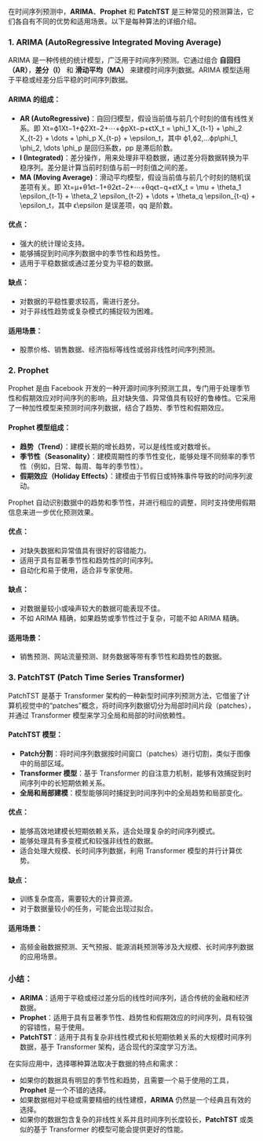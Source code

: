 在时间序列预测中，**ARIMA**、**Prophet** 和 **PatchTST** 是三种常见的预测算法，它们各自有不同的优势和适用场景。以下是每种算法的详细介绍。

### 1. **ARIMA (AutoRegressive Integrated Moving Average)**

ARIMA 是一种传统的统计模型，广泛用于时间序列预测。它通过组合 **自回归（AR）**，**差分（I）** 和 **滑动平均（MA）** 来建模时间序列数据。ARIMA 模型适用于平稳或经差分后平稳的时间序列数据。

#### ARIMA 的组成：

-   **AR (AutoRegressive)**：自回归模型，假设当前值与前几个时刻的值有线性关系。即 Xt=ϕ1Xt−1+ϕ2Xt−2+⋯+ϕpXt−p+ϵtX_t = \phi_1 X_{t-1} + \phi_2 X_{t-2} + \dots + \phi_p X_{t-p} + \epsilon_t，其中 ϕ1,ϕ2,…ϕp\phi_1, \phi_2, \dots \phi_p 是回归系数，pp 是滞后阶数。
-   **I (Integrated)**：差分操作，用来处理非平稳数据，通过差分将数据转换为平稳序列。差分是计算当前时刻值与前一时刻值之间的差。
-   **MA (Moving Average)**：滑动平均模型，假设当前值与前几个时刻的随机误差项有关。即 Xt=μ+θ1ϵt−1+θ2ϵt−2+⋯+θqϵt−q+ϵtX_t = \mu + \theta_1 \epsilon_{t-1} + \theta_2 \epsilon_{t-2} + \dots + \theta_q \epsilon_{t-q} + \epsilon_t，其中 ϵ\epsilon 是误差项，qq 是阶数。

#### 优点：

-   强大的统计理论支持。
-   能够捕捉到时间序列数据中的季节性和趋势性。
-   适用于平稳数据或通过差分变为平稳的数据。

#### 缺点：

-   对数据的平稳性要求较高，需进行差分。
-   对于非线性趋势或复杂模式的捕捉较为困难。

#### 适用场景：

-   股票价格、销售数据、经济指标等线性或弱非线性时间序列预测。

### 2. **Prophet**

Prophet 是由 Facebook 开发的一种开源时间序列预测工具，专门用于处理季节性和假期效应对时间序列的影响，且对缺失值、异常值具有较好的鲁棒性。它采用了一种加性模型来预测时间序列数据，结合了趋势、季节性和假期效应。

#### Prophet 模型组成：

-   **趋势（Trend）**：建模长期的增长趋势，可以是线性或对数增长。
-   **季节性（Seasonality）**：建模周期性的季节性变化，能够处理不同频率的季节性（例如，日常、每周、每年的季节性）。
-   **假期效应（Holiday Effects）**：建模由于节假日或特殊事件导致的时间序列波动。

Prophet 自动识别数据中的趋势和季节性，并进行相应的调整，同时支持使用假期信息来进一步优化预测效果。

#### 优点：

-   对缺失数据和异常值具有很好的容错能力。
-   适用于具有显著季节性和趋势性的时间序列。
-   自动化和易于使用，适合非专家使用。

#### 缺点：

-   对数据量较小或噪声较大的数据可能表现不佳。
-   不如 ARIMA 精确，如果趋势或季节性过于复杂，可能不如 ARIMA 精确。

#### 适用场景：

-   销售预测、网站流量预测、财务数据等带有季节性和趋势性的数据。

### 3. **PatchTST (Patch Time Series Transformer)**

PatchTST 是基于 Transformer 架构的一种新型时间序列预测方法，它借鉴了计算机视觉中的“patches”概念，将时间序列数据切分为局部时间片段（patches），并通过 Transformer 模型来学习全局和局部的时间依赖性。

#### PatchTST 模型：

-   **Patch分割**：将时间序列数据按时间窗口（patches）进行切割，类似于图像中的局部区域。
-   **Transformer 模型**：基于 Transformer 的自注意力机制，能够有效捕捉到时间序列中的长短期依赖关系。
-   **全局和局部建模**：模型能够同时捕捉到时间序列中的全局趋势和局部变化。

#### 优点：

-   能够高效地建模长短期依赖关系，适合处理复杂的时间序列模式。
-   能够处理具有多变模式和较强非线性的数据。
-   适合处理大规模、长时间序列数据，利用 Transformer 模型的并行计算优势。

#### 缺点：

-   训练复杂度高，需要较大的计算资源。
-   对于数据量较小的任务，可能会出现过拟合。

#### 适用场景：

-   高频金融数据预测、天气预报、能源消耗预测等涉及大规模、长时间序列数据的应用场景。

### 小结：

-   **ARIMA**：适用于平稳或经过差分后的线性时间序列，适合传统的金融和经济数据。
-   **Prophet**：适用于具有显著季节性、趋势性和假期效应的时间序列，具有较强的容错性，易于使用。
-   **PatchTST**：适用于具有复杂非线性模式和长短期依赖关系的大规模时间序列数据，基于 Transformer 架构，适合现代的深度学习方法。

在实际应用中，选择哪种算法取决于数据的特点和需求：

-   如果你的数据具有明显的季节性和趋势，且需要一个易于使用的工具，**Prophet** 是一个不错的选择。
-   如果数据相对平稳或需要精细的线性建模，**ARIMA** 仍然是一个经典且有效的选择。
-   如果你的数据包含复杂的非线性关系并且时间序列长度较长，**PatchTST** 或类似的基于 Transformer 的模型可能会提供更好的性能。